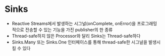 # Sinks

- Reactive Streams에서 발생하는 시그널(onComplete, onError)을 프로그래밍적으로
전송할 수 있는 기능을 가진 publisher의 한 종류
- Thread-safe하지 않은 Processor와 달리 Sinks는 Thread-safe하다
- Sinks.Many 또는 Sinks.One 인터페이스를 통해 thread-safe한 시그널을 발생시킬 수 있다